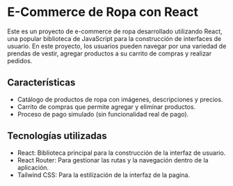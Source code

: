 # E-Commerce de Ropa con React

Este es un proyecto de e-commerce de ropa desarrollado utilizando React, una popular biblioteca de JavaScript para la construcción de interfaces de usuario. En este proyecto, los usuarios pueden navegar por una variedad de prendas de vestir, agregar productos a su carrito de compras y realizar pedidos.

## Características

- Catálogo de productos de ropa con imágenes, descripciones y precios.
- Carrito de compras que permite agregar y eliminar productos.
- Proceso de pago simulado (sin funcionalidad real de pago).

## Tecnologías utilizadas

- React: Biblioteca principal para la construcción de la interfaz de usuario.
- React Router: Para gestionar las rutas y la navegación dentro de la aplicación.
- Tailwind CSS: Para la estilización de la interfaz de la pagina.
